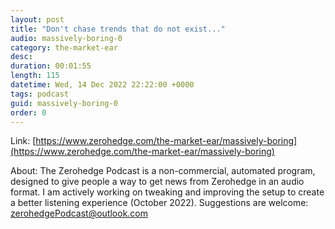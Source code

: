 ```yaml
---
layout: post
title: "Don't chase trends that do not exist..."
audio: massively-boring-0
category: the-market-ear
desc: 
duration: 00:01:55
length: 115
datetime: Wed, 14 Dec 2022 22:22:00 +0000
tags: podcast
guid: massively-boring-0
order: 0
---
```



Link: [https://www.zerohedge.com/the-market-ear/massively-boring](https://www.zerohedge.com/the-market-ear/massively-boring)

About: The Zerohedge Podcast is a non-commercial, automated program, designed to give people a way to get news from Zerohedge in an audio format.  I am actively working on tweaking and improving the setup to create a better listening experience (October 2022).  Suggestions are welcome: [zerohedgePodcast@outlook.com](mailto:zerohedgePodcast@outlook.com)